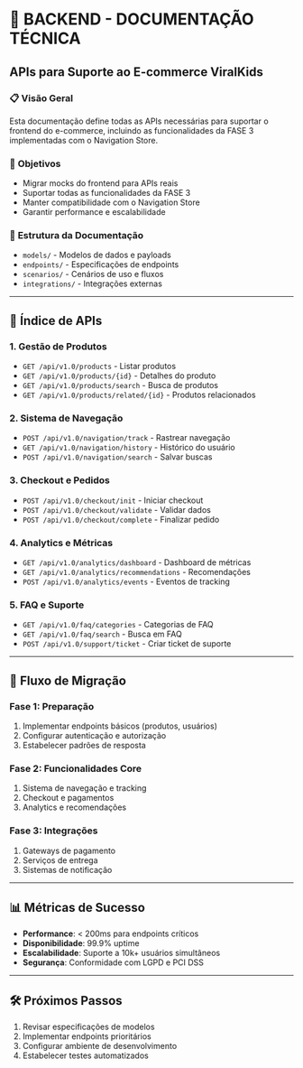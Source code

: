 # 🚀 BACKEND - DOCUMENTAÇÃO TÉCNICA
## APIs para Suporte ao E-commerce ViralKids

### 📋 **Visão Geral**
Esta documentação define todas as APIs necessárias para suportar o frontend do e-commerce, incluindo as funcionalidades da FASE 3 implementadas com o Navigation Store.

### 🎯 **Objetivos**
- Migrar mocks do frontend para APIs reais
- Suportar todas as funcionalidades da FASE 3
- Manter compatibilidade com o Navigation Store
- Garantir performance e escalabilidade

### 📁 **Estrutura da Documentação**
- `models/` - Modelos de dados e payloads
- `endpoints/` - Especificações de endpoints
- `scenarios/` - Cenários de uso e fluxos
- `integrations/` - Integrações externas

---

## 🔗 **Índice de APIs**

### **1. Gestão de Produtos**
- `GET /api/v1.0/products` - Listar produtos
- `GET /api/v1.0/products/{id}` - Detalhes do produto
- `GET /api/v1.0/products/search` - Busca de produtos
- `GET /api/v1.0/products/related/{id}` - Produtos relacionados

### **2. Sistema de Navegação**
- `POST /api/v1.0/navigation/track` - Rastrear navegação
- `GET /api/v1.0/navigation/history` - Histórico do usuário
- `POST /api/v1.0/navigation/search` - Salvar buscas

### **3. Checkout e Pedidos**
- `POST /api/v1.0/checkout/init` - Iniciar checkout
- `POST /api/v1.0/checkout/validate` - Validar dados
- `POST /api/v1.0/checkout/complete` - Finalizar pedido

### **4. Analytics e Métricas**
- `GET /api/v1.0/analytics/dashboard` - Dashboard de métricas
- `GET /api/v1.0/analytics/recommendations` - Recomendações
- `POST /api/v1.0/analytics/events` - Eventos de tracking

### **5. FAQ e Suporte**
- `GET /api/v1.0/faq/categories` - Categorias de FAQ
- `GET /api/v1.0/faq/search` - Busca em FAQ
- `POST /api/v1.0/support/ticket` - Criar ticket de suporte

---

## 🔄 **Fluxo de Migração**

### **Fase 1: Preparação**
1. Implementar endpoints básicos (produtos, usuários)
2. Configurar autenticação e autorização
3. Estabelecer padrões de resposta

### **Fase 2: Funcionalidades Core**
1. Sistema de navegação e tracking
2. Checkout e pagamentos
3. Analytics e recomendações

### **Fase 3: Integrações**
1. Gateways de pagamento
2. Serviços de entrega
3. Sistemas de notificação

---

## 📊 **Métricas de Sucesso**
- **Performance**: < 200ms para endpoints críticos
- **Disponibilidade**: 99.9% uptime
- **Escalabilidade**: Suporte a 10k+ usuários simultâneos
- **Segurança**: Conformidade com LGPD e PCI DSS

---

## 🛠️ **Próximos Passos**
1. Revisar especificações de modelos
2. Implementar endpoints prioritários
3. Configurar ambiente de desenvolvimento
4. Estabelecer testes automatizados 